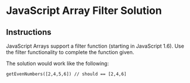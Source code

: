 # JavaScript Array Filter Solution

## Instructions

JavaScript Arrays support a filter function (starting in JavaScript 1.6). Use the filter functionality to complete the function given.

The solution would work like the following:
```
getEvenNumbers([2,4,5,6]) // should == [2,4,6]
```